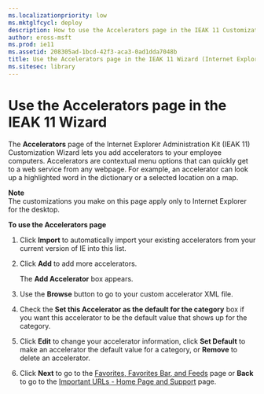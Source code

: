 ```yaml
---
ms.localizationpriority: low
ms.mktglfcycl: deploy
description: How to use the Accelerators page in the IEAK 11 Customization Wizard to add accelerators to employee devices.
author: eross-msft
ms.prod: ie11
ms.assetid: 208305ad-1bcd-42f3-aca3-0ad1dda7048b
title: Use the Accelerators page in the IEAK 11 Wizard (Internet Explorer Administration Kit 11 for IT Pros)
ms.sitesec: library
---
```



# Use the Accelerators page in the IEAK 11 Wizard
The **Accelerators** page of the Internet Explorer Administration Kit (IEAK 11) Customization Wizard lets you add accelerators to your employee computers. Accelerators are contextual menu options that can quickly get to a web service from any webpage. For example, an accelerator can look up a highlighted word in the dictionary or a selected location on a map.

**Note**<br>
The customizations you make on this page apply only to Internet Explorer for the desktop.

 **To use the Accelerators page**

1.  Click **Import** to automatically import your existing accelerators from your current version of IE into this list.

2.  Click **Add** to add more accelerators.<p>
The **Add Accelerator** box appears.

3.  Use the **Browse** button to go to your custom accelerator XML file.

4.  Check the **Set this Accelerator as the default for the category** box if you want this accelerator to be the default value that shows up for the category.

5.  Click **Edit** to change your accelerator information, click **Set Default** to make an accelerator the default value for a category, or **Remove** to delete an accelerator.

6.  Click **Next** to go to the [Favorites, Favorites Bar, and Feeds](favorites-favoritesbar-and-feeds-ieak11-wizard.md) page or **Back** to go to the [Important URLs - Home Page and Support](important-urls-home-page-and-support-ieak11-wizard.md) page.

 

 





